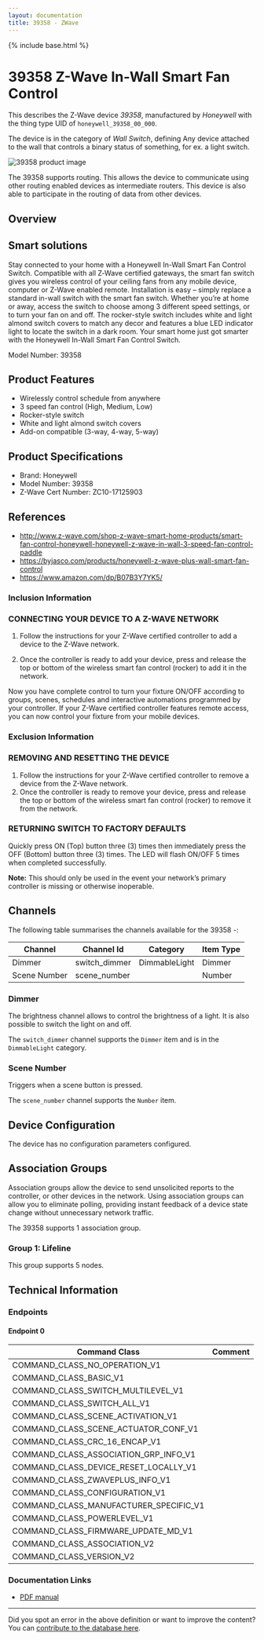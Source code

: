 ```yaml
---
layout: documentation
title: 39358 - ZWave
---
```


{% include base.html %}

# 39358 Z-Wave In-Wall Smart Fan Control
This describes the Z-Wave device *39358*, manufactured by *Honeywell* with the thing type UID of ```honeywell_39358_00_000```.

The device is in the category of *Wall Switch*, defining Any device attached to the wall that controls a binary status of something, for ex. a light switch.

![39358 product image](https://www.cd-jackson.com/zwave_device_uploads/861/861_default.jpg)


The 39358 supports routing. This allows the device to communicate using other routing enabled devices as intermediate routers.  This device is also able to participate in the routing of data from other devices.

## Overview

## Smart solutions

Stay connected to your home with a Honeywell In-Wall Smart Fan Control Switch. Compatible with all Z‑Wave certified gateways, the smart fan switch gives you wireless control of your ceiling fans from any mobile device, computer or Z-Wave enabled remote. Installation is easy – simply replace a standard in-wall switch with the smart fan switch. Whether you’re at home or away, access the switch to choose among 3 different speed settings, or to turn your fan on and off. The rocker-style switch includes white and light almond switch covers to match any decor and features a blue LED indicator light to locate the switch in a dark room. Your smart home just got smarter with the Honeywell In-Wall Smart Fan Control Switch.

Model Number: 39358

## Product Features

  * Wirelessly control schedule from anywhere
  * 3 speed fan control (High, Medium, Low)
  * Rocker-style switch
  * White and light almond switch covers
  * Add-on compatible (3-way, 4-way, 5-way) 

## Product Specifications

  * Brand: Honeywell
  * Model Number: 39358
  * Z-Wave Cert Number: ZC10-17125903

## References

  * http://www.z-wave.com/shop-z-wave-smart-home-products/smart-fan-control-honeywell-honeywell-z-wave-in-wall-3-speed-fan-control-paddle
  * https://byjasco.com/products/honeywell-z-wave-plus-wall-smart-fan-control
  * https://www.amazon.com/dp/B07B3Y7YK5/

### Inclusion Information

### CONNECTING YOUR DEVICE TO A Z-WAVE NETWORK

  1. Follow the instructions for your Z-Wave certified controller to add a device to the Z-Wave network.

  2. Once the controller is ready to add your device, press and release the top or bottom of the wireless smart fan control (rocker) to add it in the network.

Now you have complete control to turn your fixture ON/OFF according to groups, scenes, schedules and interactive automations programmed by your controller. If your Z-Wave certified controller features remote access, you can now control your fixture from your mobile devices. 

### Exclusion Information

### REMOVING AND RESETTING THE DEVICE

  1. Follow the instructions for your Z-Wave certified controller to remove a device from the Z-Wave network.
  2. Once the controller is ready to remove your device, press and release the top or bottom of the wireless smart fan control (rocker) to remove it from the network.

### RETURNING SWITCH TO FACTORY DEFAULTS

Quickly press ON (Top) button three (3) times then immediately press the OFF (Bottom) button three (3) times. The LED will flash ON/OFF 5 times when completed successfully.

**Note:** This should only be used in the event your network’s primary controller is missing or otherwise inoperable.

## Channels

The following table summarises the channels available for the 39358 -:

| Channel | Channel Id | Category | Item Type |
|---------|------------|----------|-----------|
| Dimmer | switch_dimmer | DimmableLight | Dimmer | 
| Scene Number | scene_number |  | Number | 

### Dimmer

The brightness channel allows to control the brightness of a light.
            It is also possible to switch the light on and off.

The ```switch_dimmer``` channel supports the ```Dimmer``` item and is in the ```DimmableLight``` category.

### Scene Number

Triggers when a scene button is pressed.

The ```scene_number``` channel supports the ```Number``` item.



## Device Configuration

The device has no configuration parameters configured.

## Association Groups

Association groups allow the device to send unsolicited reports to the controller, or other devices in the network. Using association groups can allow you to eliminate polling, providing instant feedback of a device state change without unnecessary network traffic.

The 39358 supports 1 association group.

### Group 1: Lifeline

This group supports 5 nodes.

## Technical Information

### Endpoints

#### Endpoint 0

| Command Class | Comment |
|---------------|---------|
| COMMAND_CLASS_NO_OPERATION_V1| |
| COMMAND_CLASS_BASIC_V1| |
| COMMAND_CLASS_SWITCH_MULTILEVEL_V1| |
| COMMAND_CLASS_SWITCH_ALL_V1| |
| COMMAND_CLASS_SCENE_ACTIVATION_V1| |
| COMMAND_CLASS_SCENE_ACTUATOR_CONF_V1| |
| COMMAND_CLASS_CRC_16_ENCAP_V1| |
| COMMAND_CLASS_ASSOCIATION_GRP_INFO_V1| |
| COMMAND_CLASS_DEVICE_RESET_LOCALLY_V1| |
| COMMAND_CLASS_ZWAVEPLUS_INFO_V1| |
| COMMAND_CLASS_CONFIGURATION_V1| |
| COMMAND_CLASS_MANUFACTURER_SPECIFIC_V1| |
| COMMAND_CLASS_POWERLEVEL_V1| |
| COMMAND_CLASS_FIRMWARE_UPDATE_MD_V1| |
| COMMAND_CLASS_ASSOCIATION_V2| |
| COMMAND_CLASS_VERSION_V2| |

### Documentation Links

* [PDF manual](https://www.cd-jackson.com/zwave_device_uploads/861/Quick-start-guide-Honeywell-Z-Wave-In-Wall-3-Speed-Fan-Control--Paddle-.pdf)

---

Did you spot an error in the above definition or want to improve the content?
You can [contribute to the database here](http://www.cd-jackson.com/index.php/zwave/zwave-device-database/zwave-device-list/devicesummary/861).
